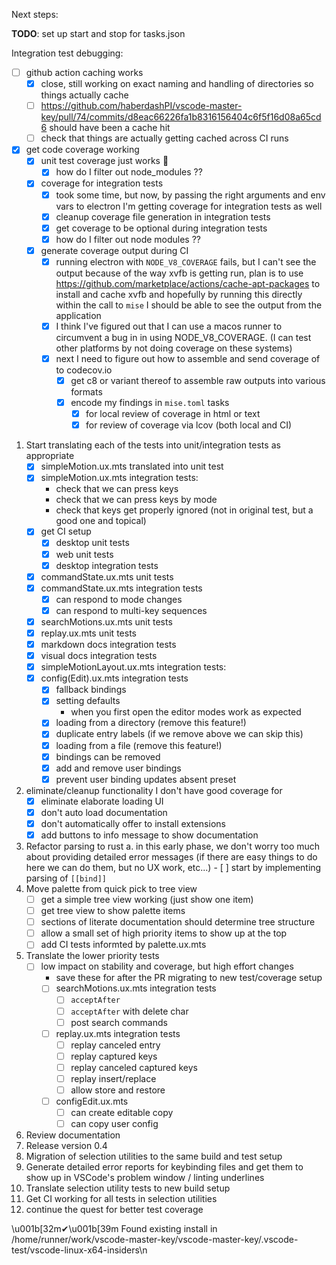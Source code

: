 Next steps:

**TODO**: set up start and stop for tasks.json

Integration test debugging:
- [ ] github action caching works
    - [x] close, still working on exact naming and handling of directories so things actually cache
    - [ ] https://github.com/haberdashPI/vscode-master-key/pull/74/commits/d8eac66226fa1b8316156404c6f5f16d08a65cd6 should have been a cache hit
    - [ ] check that things are actually getting cached across CI runs
- [x] get code coverage working
    - [x] unit test coverage just works 🚀
        - [x] how do I filter out node_modules ??
    - [x] coverage for integration tests
        - [x] took some time, but now, by passing the right arguments and env vars to electron I'm getting coverage for integration tests as well
        - [x] cleanup coverage file generation in integration tests
        - [x] get coverage to be optional during integration tests
        - [x] how do I filter out node modules ??
    - [x] generate coverage output during CI
        - [x] running electron with `NODE_V8_COVERAGE` fails, but I can't
              see the output because of the way xvfb is getting run,
              plan is to use https://github.com/marketplace/actions/cache-apt-packages
              to install and cache xvfb and hopefully by running this
              directly within the call to `mise` I should be able to
              see the output from the application
        - [x] I think I've figured out that I can use a macos runner to circumvent a bug in
              in using NODE_V8_COVERAGE. (I can test other platforms by not doing coverage on these systems)
        - [x] next I need to figure out how to assemble and send coverage of to codecov.io
            - [x] get c8 or variant thereof to assemble raw outputs into various formats
            - [x] encode my findings in `mise.toml` tasks
                - [x] for local review of coverage in html or text
                - [x] for review of coverage via lcov (both local and CI)

1. Start translating each of the tests into unit/integration tests as appropriate
    - [x] simpleMotion.ux.mts translated into unit test
    - [x] simpleMotion.ux.mts integration tests:
        - check that we can press keys
        - check that we can press keys by mode
        - check that keys get properly ignored (not in original test, but a good one and topical)
    - [x] get CI setup
        - [x] desktop unit tests
        - [x] web unit tests
        - [x] desktop integration tests
    - [x] commandState.ux.mts unit tests
    - [x] commandState.ux.mts integration tests
        - [x] can respond to mode changes
        - [x] can respond to multi-key sequences
    - [x] searchMotions.ux.mts unit tests
    - [x] replay.ux.mts unit tests
    - [x] markdown docs integration tests
    - [x] visual docs integration tests
    - [x] simpleMotionLayout.ux.mts integration tests:
    - [X] config(Edit).ux.mts integration tests
        - [X] fallback bindings
        - [X] setting defaults
            - when you first open the editor modes work as expected
        - [X] loading from a directory (remove this feature!)
        - [X] duplicate entry labels (if we remove above we can skip this)
        - [X] loading from a file (remove this feature!)
        - [X] bindings can be removed
        - [X] add and remove user bindings
        - [X] prevent user binding updates absent preset
2. eliminate/cleanup functionality I don't have good coverage for
    - [X] eliminate elaborate loading UI
    - [X] don't auto load documentation
    - [X] don't automatically offer to install extensions
    - [X] add buttons to info message to show documentation
3. Refactor parsing to rust
    a. in this early phase, we don't worry too much about providing detailed error messages
       (if there are easy things to do here we can do them, but no UX work, etc...)
       - [ ] start by implementing parsing of `[[bind]]`
4. Move palette from quick pick to tree view
    - [ ] get a simple tree view working (just show one item)
    - [ ] get tree view to show palette items
    - [ ] sections of literate documentation should determine tree structure
    - [ ] allow a small set of high priority items to show up at the top
    - [ ] add CI tests informted by palette.ux.mts
5. Translate the lower priority tests
    - [ ] low impact on stability and coverage, but high effort changes
        - save these for after the PR migrating to new test/coverage setup
        - [ ] searchMotions.ux.mts integration tests
            - [ ] `acceptAfter`
            - [ ] `acceptAfter` with delete char
            - [ ] post search commands
        - [ ] replay.ux.mts integration tests
            - [ ] replay canceled entry
            - [ ] replay captured keys
            - [ ] replay canceled captured keys
            - [ ] replay insert/replace
            - [ ] allow store and restore
        - [ ] configEdit.ux.mts
            - [ ] can create editable copy
            - [ ] can copy user config
6. Review documentation
7. Release version 0.4
8. Migration of selection utilities to the same build and test setup
9. Generate detailed error reports for keybinding files and get them to show
   up in VSCode's problem window / linting underlines
10. Translate selection utility tests to new build setup
11. Get CI working for all tests in selection utilities
12. continue the quest for better test coverage

\u001b[32m✔\u001b[39m Found existing install in /home/runner/work/vscode-master-key/vscode-master-key/.vscode-test/vscode-linux-x64-insiders\n

